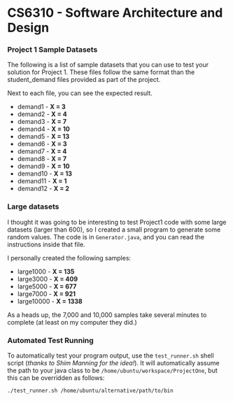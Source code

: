 # CS6310 - Software Architecture and Design 

### Project 1 Sample Datasets

The following is a list of sample datasets that you can use to test your solution for Project 1. These files follow the same format than the student_demand files provided as part of the project.

Next to each file, you can see the expected result.

* demand1 - __X = 3__
* demand2 - __X = 4__
* demand3 - __X = 7__
* demand4 - __X = 10__
* demand5 - __X = 13__
* demand6 - __X = 3__
* demand7 - __X = 4__
* demand8 - __X = 7__
* demand9 - __X = 10__
* demand10 - __X = 13__
* demand11 - __X = 1__
* demand12 - __X = 2__

### Large datasets

I thought it was going to be interesting to test Project1 code with some large datasets (larger than 600), so I created a small program to generate some random values. The code is in `Generator.java`, and you can read the instructions inside that file.

I personally created the following samples:

* large1000 - __X = 135__
* large3000 - __X = 409__
* large5000 - __X = 677__
* large7000 - __X = 921__
* large10000 - __X = 1338__

As a heads up, the 7,000 and 10,000 samples take several minutes to complete (at least on my computer they did.)

### Automated Test Running

To automatically test your program output, use the `test_runner.sh` shell script (_thanks to Shim Manning for the idea!_). It will automatically assume the path to your java class to be `/home/ubuntu/workspace/ProjectOne`, but this can be overridden as follows:

```
./test_runner.sh /home/ubuntu/alternative/path/to/bin
```